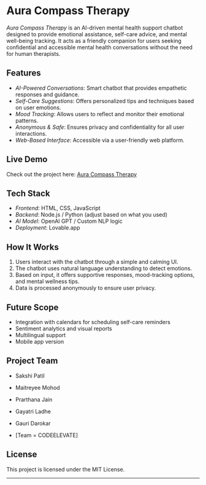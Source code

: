 # Aura Compass Therapy

*Aura Compass Therapy* is an AI-driven mental health support chatbot designed to provide emotional assistance, self-care advice, and mental well-being tracking. It acts as a friendly companion for users seeking confidential and accessible mental health conversations without the need for human therapists.

## Features

- *AI-Powered Conversations*: Smart chatbot that provides empathetic responses and guidance.
- *Self-Care Suggestions*: Offers personalized tips and techniques based on user emotions.
- *Mood Tracking*: Allows users to reflect and monitor their emotional patterns.
- *Anonymous & Safe*: Ensures privacy and confidentiality for all user interactions.
- *Web-Based Interface*: Accessible via a user-friendly web platform.

## Live Demo

Check out the project here: [Aura Compass Therapy](https://aura-compass-therapy.lovable.app/)

## Tech Stack

- *Frontend*: HTML, CSS, JavaScript
- *Backend*: Node.js / Python (adjust based on what you used)
- *AI Model*: OpenAI GPT / Custom NLP logic
- *Deployment*: Lovable.app

## How It Works

1. Users interact with the chatbot through a simple and calming UI.
2. The chatbot uses natural language understanding to detect emotions.
3. Based on input, it offers supportive responses, mood-tracking options, and mental wellness tips.
4. Data is processed anonymously to ensure user privacy.

## Future Scope

- Integration with calendars for scheduling self-care reminders
- Sentiment analytics and visual reports
- Multilingual support
- Mobile app version

## Project Team

- Sakshi Patil
- Maitreyee Mohod
- Prarthana Jain
- Gayatri Ladhe
- Gauri Darokar
 
- [Team = CODEELEVATE]

## License

This project is licensed under the MIT License.

---




